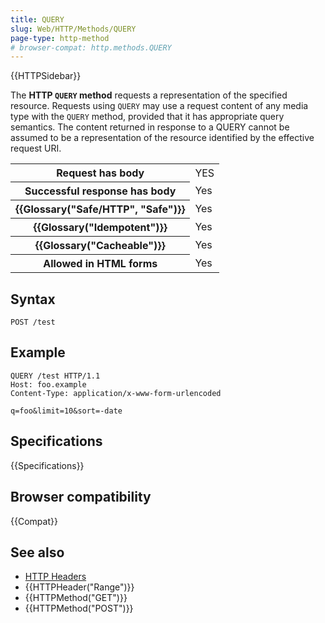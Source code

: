 ```yaml
---
title: QUERY
slug: Web/HTTP/Methods/QUERY
page-type: http-method
# browser-compat: http.methods.QUERY
---
```


{{HTTPSidebar}}

The **HTTP `QUERY` method** requests a representation of the specified resource. Requests using `QUERY` may use a request content of any media type with the `QUERY` method, provided that it has appropriate query semantics. The content returned in response to a QUERY cannot be assumed to be a representation of the resource identified by the effective request URI.

<table class="properties">
  <tbody>
    <tr>
      <th scope="row">Request has body</th>
      <td>YES</td>
    </tr>
    <tr>
      <th scope="row">Successful response has body</th>
      <td>Yes</td>
    </tr>
    <tr>
      <th scope="row">{{Glossary("Safe/HTTP", "Safe")}}</th>
      <td>Yes</td>
    </tr>
    <tr>
      <th scope="row">{{Glossary("Idempotent")}}</th>
      <td>Yes</td>
    </tr>
    <tr>
      <th scope="row">{{Glossary("Cacheable")}}</th>
      <td>Yes</td>
    </tr>
    <tr>
      <th scope="row">Allowed in HTML forms</th>
      <td>Yes</td>
    </tr>
  </tbody>
</table>

## Syntax

```http
POST /test
```

## Example

```http
QUERY /test HTTP/1.1
Host: foo.example
Content-Type: application/x-www-form-urlencoded

q=foo&limit=10&sort=-date
```

## Specifications

{{Specifications}}

## Browser compatibility

{{Compat}}

## See also

- [HTTP Headers](/en-US/docs/Web/HTTP/Headers)
- {{HTTPHeader("Range")}}
- {{HTTPMethod("GET")}}
- {{HTTPMethod("POST")}}
